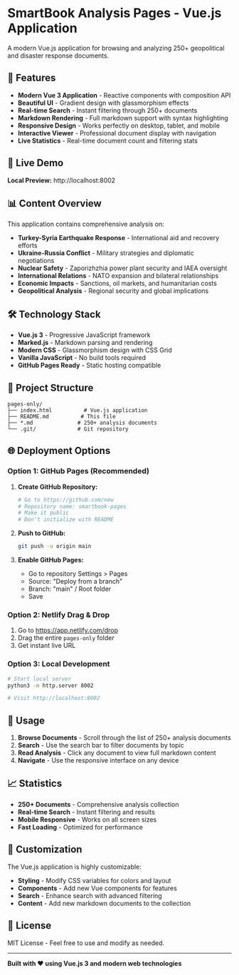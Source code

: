 # SmartBook Analysis Pages - Vue.js Application

A modern Vue.js application for browsing and analyzing 250+ geopolitical and disaster response documents.

## 🌟 Features

- **Modern Vue 3 Application** - Reactive components with composition API
- **Beautiful UI** - Gradient design with glassmorphism effects
- **Real-time Search** - Instant filtering through 250+ documents
- **Markdown Rendering** - Full markdown support with syntax highlighting
- **Responsive Design** - Works perfectly on desktop, tablet, and mobile
- **Interactive Viewer** - Professional document display with navigation
- **Live Statistics** - Real-time document count and filtering stats

## 🚀 Live Demo

**Local Preview:** http://localhost:8002

## 📊 Content Overview

This application contains comprehensive analysis on:

- **Turkey-Syria Earthquake Response** - International aid and recovery efforts
- **Ukraine-Russia Conflict** - Military strategies and diplomatic negotiations
- **Nuclear Safety** - Zaporizhzhia power plant security and IAEA oversight
- **International Relations** - NATO expansion and bilateral relationships
- **Economic Impacts** - Sanctions, oil markets, and humanitarian costs
- **Geopolitical Analysis** - Regional security and global implications

## 🛠 Technology Stack

- **Vue.js 3** - Progressive JavaScript framework
- **Marked.js** - Markdown parsing and rendering
- **Modern CSS** - Glassmorphism design with CSS Grid
- **Vanilla JavaScript** - No build tools required
- **GitHub Pages Ready** - Static hosting compatible

## 📁 Project Structure

```
pages-only/
├── index.html          # Vue.js application
├── README.md          # This file
├── *.md              # 250+ analysis documents
└── .git/             # Git repository
```

## 🌐 Deployment Options

### Option 1: GitHub Pages (Recommended)

1. **Create GitHub Repository:**
   ```bash
   # Go to https://github.com/new
   # Repository name: smartbook-pages
   # Make it public
   # Don't initialize with README
   ```

2. **Push to GitHub:**
   ```bash
   git push -u origin main
   ```

3. **Enable GitHub Pages:**
   - Go to repository Settings > Pages
   - Source: "Deploy from a branch"
   - Branch: "main" / Root folder
   - Save

### Option 2: Netlify Drag & Drop

1. Go to https://app.netlify.com/drop
2. Drag the entire `pages-only` folder
3. Get instant live URL

### Option 3: Local Development

```bash
# Start local server
python3 -m http.server 8002

# Visit http://localhost:8002
```

## 🎯 Usage

1. **Browse Documents** - Scroll through the list of 250+ analysis documents
2. **Search** - Use the search bar to filter documents by topic
3. **Read Analysis** - Click any document to view full markdown content
4. **Navigate** - Use the responsive interface on any device

## 📈 Statistics

- **250+ Documents** - Comprehensive analysis collection
- **Real-time Search** - Instant filtering and results
- **Mobile Responsive** - Works on all screen sizes
- **Fast Loading** - Optimized for performance

## 🔧 Customization

The Vue.js application is highly customizable:

- **Styling** - Modify CSS variables for colors and layout
- **Components** - Add new Vue components for features
- **Search** - Enhance search with advanced filtering
- **Content** - Add new markdown documents to the collection

## 📝 License

MIT License - Feel free to use and modify as needed.

---

**Built with ❤️ using Vue.js 3 and modern web technologies**
